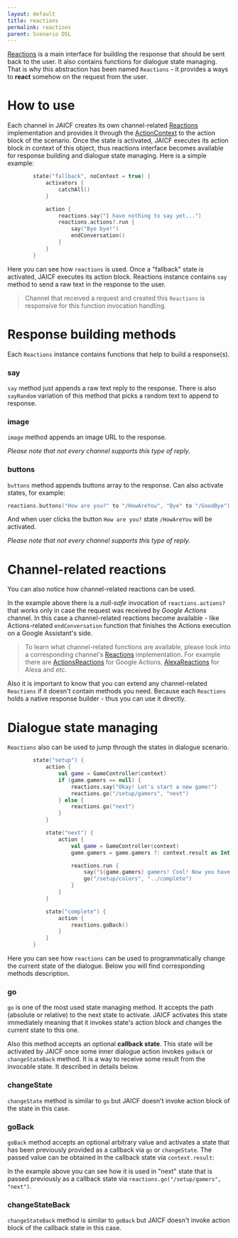 ```yaml
---
layout: default
title: reactions
permalink: reactions
parent: Scenario DSL
---
```


[Reactions](https://github.com/just-ai/jaicf-kotlin/blob/master/core/src/main/kotlin/com/justai/jaicf/reactions/Reactions.kt) is a main interface for building the response that should be sent back to the user.
It also contains functions for dialogue state managing.
That is why this abstraction has been named `Reactions` - it provides a ways to **react** somehow on the request from the user.

# How to use

Each channel in JAICF creates its own channel-related [Reactions](https://github.com/just-ai/jaicf-kotlin/blob/master/core/src/main/kotlin/com/justai/jaicf/reactions/Reactions.kt) implementation and provides it through the [ActionContext](https://github.com/just-ai/jaicf-kotlin/blob/master/core/src/main/kotlin/com/justai/jaicf/context/ActionContext.kt) to the action block of the scenario. Once the state is activated, JAICF executes its action block in context of this object, thus reactions interface becomes available for response building and dialogue state managing. Here is a simple example:

```kotlin
        state("fallback", noContext = true) {
            activators {
                catchAll()
            }

            action {
                reactions.say("I have nothing to say yet...")
                reactions.actions?.run {
                    say("Bye bye!")
                    endConversation()
                }
            }
        }
```

Here you can see how `reactions` is used.
Once a "fallback" state is activated, JAICF executes its action block.
Reactions instance contains `say` method to send a raw text in the response to the user.

> Channel that received a request and created this `Reactions` is responsive for this function invocation handling.

# Response building methods

Each `Reactions` instance contains functions that help to build a response(s).

### say

`say` method just appends a raw text reply to the response.
There is also `sayRandom` variation of this method that picks a random text to append to response.

### image

`image` method appends an image URL to the response.

_Please note that not every channel supports this type of reply._

### buttons

`buttons` method appends buttons array to the response. Can also activate states, for example:
```kotlin
reactions.buttons("How are you?" to "/HowAreYou", "Bye" to "/GoodBye")
```
And when user clicks the button `How are you?` state `/HowAreYou` will be activated.

_Please note that not every channel supports this type of reply._

# Channel-related reactions

You can also notice how channel-related reactions can be used.

In the example above there is a _null-safe_ invocation of `reactions.actions?` that works only in case the request was received by _Google Actions_ channel. In this case a channel-related reactions become available - like Actions-related `endConversation` function that finishes the Actions execution on a Google Assistant's side.

> To learn what channel-related functions are available, please look into a corresponding channel's [Reactions](https://github.com/just-ai/jaicf-kotlin/blob/master/core/src/main/kotlin/com/justai/jaicf/reactions/Reactions.kt) implementation. For example there are [ActionsReactions](https://github.com/just-ai/jaicf-kotlin/blob/master/channels/google-actions/src/main/kotlin/com/justai/jaicf/channel/googleactions/ActionsReactions.kt) for Google Actions, [AlexaReactions](https://github.com/just-ai/jaicf-kotlin/blob/master/channels/alexa/src/main/kotlin/com/justai/jaicf/channel/alexa/AlexaReactions.kt) for Alexa and etc.

Also it is important to know that you can extend any channel-related `Reactions` if it doesn't contain methods you need. Because each `Reactions` holds a native response builder - thus you can use it directly.

# Dialogue state managing

`Reactions` also can be used to jump through the states in dialogue scenario.

```kotlin
        state("setup") {
            action {
                val game = GameController(context)
                if (game.gamers == null) {
                    reactions.say("Okay! Let's start a new game!")
                    reactions.go("/setup/gamers", "next")
                } else {
                    reactions.go("next")
                }
            }

            state("next") {
                action {
                    val game = GameController(context)
                    game.gamers = game.gamers ?: context.result as Int

                    reactions.run {
                        say("${game.gamers} gamers! Cool! Now you have to choose a color for each of you!")
                        go("/setup/colors", "../complete")
                    }
                }
            }

            state("complete") {
                action {
                    reactions.goBack()
                }
            }
        }
```

Here you can see how `reactions` can be used to programmatically change the current state of the dialogue.
Below you will find corresponding methods description.

### go

`go` is one of the most used state managing method.
It accepts the path (absolute or relative) to the next state to activate.
JAICF activates this state immediately meaning that it invokes state's action block and changes the current state to this one.

Also this method accepts an optional **callback state**.
This state will be activated by JAICF once some inner dialogue action invokes `goBack` or `changeStateBack` method.
It is a way to receive some result from the invocable state. It described in details below.

### changeState

`changeState` method is similar to `go` but JAICF doesn't invoke action block of the state in this case.

### goBack

`goBack` method accepts an optional arbitrary value and activates a state that has been previously provided as a callback via `go` or `changeState`.
The passed value can be obtained in the callback state via `context.result`:

In the example above you can see how it is used in "next" state that is passed previously as a callback state via `reactions.go("/setup/gamers", "next")`.

### changeStateBack

`changeStateBack` method is similar to `goBack` but JAICF doesn't invoke action block of the callback state in this case.